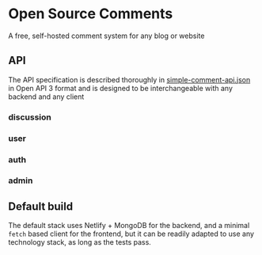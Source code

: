 # Open Source Comments

  A free, self-hosted comment system for any blog or website

## API

The API specification is described thoroughly in [simple-comment-api.json](src\schema\simple-comment-api.json) in Open API 3 format and is designed to be interchangeable with any backend and any client

### discussion

### user

### auth

### admin

## Default build

The default stack uses Netlify + MongoDB for the backend, and a minimal `fetch` based client for the frontend, but it can be readily adapted to use any technology stack, as long as the tests pass.
